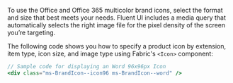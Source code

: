To use the Office and Office 365 multicolor brand icons, select the format and size that best meets your needs. Fluent UI includes a media query that automatically selects the right image file for the pixel density of the screen you’re targeting.

The following code shows you how to specify a product icon by extension, item type, icon size, and image type using Fabric's `<Icon>` component:

```jsx
// Sample code for displaying an Word 96x96px Icon
<div class="ms-BrandIcon--icon96 ms-BrandIcon--word" />
```
